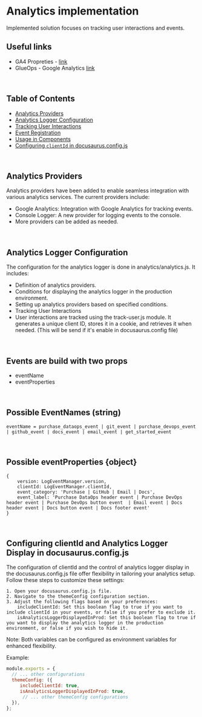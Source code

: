 

# Analytics implementation

Implemented solution focuses on tracking user interactions and events.

## Useful links
- GA4 Propreties -  [link](https://docs.google.com/document/d/1yoWmgTJUfOGaIIHuPwJSdT3408_BbM_QAwqVQXSHJJI/edit#heading=h.tfpvwbcpo5fj
)
-  GlueOps - Google Analytics [link](https://docs.google.com/spreadsheets/d/1agw7PhV8OJppWvkZoocT_FrxSRRboHuum9VuYhBiaNw/edit#gid=1198684761)
 <br />


## Table of Contents
- [Analytics Providers](#analytics-providers)
- [Analytics Logger Configuration](#analytics-logger-configuration)
- [Tracking User Interactions](#tracking-user-interactions)
- [Event Registration](#event-registration)
- [Usage in Components](#usage-in-components)
- [Configuring `clientId` in docusaurus.config.js](#configuring-clientid-in-docusaurusconfigjs)
 <br />

## Analytics Providers
Analytics providers have been added to enable seamless integration with various analytics services. The current providers include:
- Google Analytics: Integration with Google Analytics for tracking events.
- Console Logger: A new provider for logging events to the console.
- More providers can be added as needed.
 <br />

## Analytics Logger Configuration
The configuration for the analytics logger is done in analytics/analytics.js. It includes:

- Definition of analytics providers.
- Conditions for displaying the analytics logger in the production environment.
- Setting up analytics providers based on specified conditions.
- Tracking User Interactions
- User interactions are tracked using the track-user.js module. It generates a unique client ID, stores it in a cookie, and retrieves it when needed. (This will be send if it's enable in docusaurus.config file)
 <br />

## Events are build with two props
- eventName
- eventProperties
 <br />

## Possible EventNames (string)
    eventName = purchase_dataops_event | git_event | purchase_devops_event | github_event | docs_event | email_event | get_started_event
 <br />

## Possible eventProperties {object}
    {  
        version: LogEventManager.version,
        clientId: LogEventManager.clientId,
        event_category: 'Purchase | GitHub | Email | Docs',
        event_label: 'Purchase DataOps header event | Purchase DevOps header event | Purchase DevOps button event  | Email event | Docs header event | Docs button event | Docs footer event' 
    }
 <br />

## Configuring clientId and Analytics Logger Display in docusaurus.config.js
The configuration of clientId and the control of analytics logger display in the docusaurus.config.js file offer flexibility in tailoring your analytics setup. Follow these steps to customize these settings:

    1. Open your docusaurus.config.js file.
    2. Navigate to the themeConfig configuration section.
    3. Adjust the following flags based on your preferences:
        includeClientId: Set this boolean flag to true if you want to include clientId in your events, or false if you prefer to exclude it.
        isAnalyticsLoggerDisplayedInProd: Set this boolean flag to true if you want to display the analytics logger in the production environment, or false if you wish to hide it.

Note: Both variables can be configured as environment variables for enhanced flexibility.

Example:
   ```js
   module.exports = {
     // ... other configurations
     themeConfig: ({ 
        includeClientId: true,
        isAnalyticsLoggerDisplayedInProd: true,
         // ... other themeConfig configurations
     }),
   };
